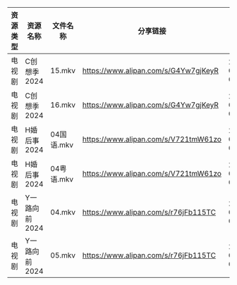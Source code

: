 | 资源类型 | 资源名称      | 文件名称     | 分享链接                                 | 更新时间                |
| ---- | --------- | -------- | ------------------------------------ | ------------------- |
| 电视剧  | C创想季2024  | 15.mkv   | https://www.alipan.com/s/G4Yw7gjKeyR | 2024-03-01 00:05:07 |
| 电视剧  | C创想季2024  | 16.mkv   | https://www.alipan.com/s/G4Yw7gjKeyR | 2024-03-01 00:05:07 |
| 电视剧  | H婚后事2024  | 04国语.mkv | https://www.alipan.com/s/V721tmW61zo | 2024-03-01 00:05:24 |
| 电视剧  | H婚后事2024  | 04粤语.mkv | https://www.alipan.com/s/V721tmW61zo | 2024-03-01 00:05:24 |
| 电视剧  | Y一路向前2024 | 04.mkv   | https://www.alipan.com/s/r76jFb115TC | 2024-03-01 00:05:41 |
| 电视剧  | Y一路向前2024 | 05.mkv   | https://www.alipan.com/s/r76jFb115TC | 2024-03-01 00:05:41 |
